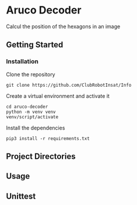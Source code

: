 # Aruco Decoder

Calcul the position of the hexagons in an image

## Getting Started

### Installation

Clone the repository

```commandline
git clone https://github.com/ClubRobotInsat/Info
```

Create a virtual environment and activate it
```
cd aruco-decoder
python -m venv venv
venv/script/activate
```

Install the dependencies
```commandline
pip3 install -r requirements.txt
```

## Project Directories

## Usage

## Unittest

